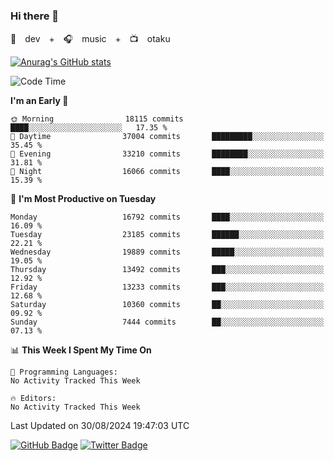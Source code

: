 ### Hi there 👋

🚀　dev　+　🎧　music　+　📺　otaku


[![Anurag's GitHub stats](https://github-readme-stats.vercel.app/api?username=koheitasaka&count_private=true&show_icons=true&theme=monokai)](https://github.com/koheitasaka/github-readme-stats)

<!--START_SECTION:waka-->
![Code Time](http://img.shields.io/badge/Code%20Time-1%2C161%20hrs%2023%20mins-blue)

**I'm an Early 🐤** 

```text
🌞 Morning                18115 commits       ████░░░░░░░░░░░░░░░░░░░░░   17.35 % 
🌆 Daytime                37004 commits       █████████░░░░░░░░░░░░░░░░   35.45 % 
🌃 Evening                33210 commits       ████████░░░░░░░░░░░░░░░░░   31.81 % 
🌙 Night                  16066 commits       ████░░░░░░░░░░░░░░░░░░░░░   15.39 % 
```
📅 **I'm Most Productive on Tuesday** 

```text
Monday                   16792 commits       ████░░░░░░░░░░░░░░░░░░░░░   16.09 % 
Tuesday                  23185 commits       ██████░░░░░░░░░░░░░░░░░░░   22.21 % 
Wednesday                19889 commits       █████░░░░░░░░░░░░░░░░░░░░   19.05 % 
Thursday                 13492 commits       ███░░░░░░░░░░░░░░░░░░░░░░   12.92 % 
Friday                   13233 commits       ███░░░░░░░░░░░░░░░░░░░░░░   12.68 % 
Saturday                 10360 commits       ██░░░░░░░░░░░░░░░░░░░░░░░   09.92 % 
Sunday                   7444 commits        ██░░░░░░░░░░░░░░░░░░░░░░░   07.13 % 
```


📊 **This Week I Spent My Time On** 

```text
💬 Programming Languages: 
No Activity Tracked This Week

🔥 Editors: 
No Activity Tracked This Week
```


 Last Updated on 30/08/2024 19:47:03 UTC
<!--END_SECTION:waka-->

[![GitHub Badge](https://img.shields.io/badge/GitHub-100000?style=for-the-badge&logo=github&logoColor=white)](https://github.com/koheitasaka)
[![Twitter Badge](https://img.shields.io/badge/Twitter-1DA1F2?style=for-the-badge&logo=twitter&logoColor=white)](https://twitter.com/sleep_asleep_)
